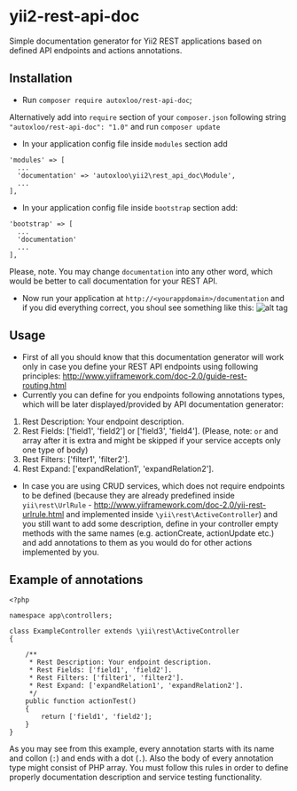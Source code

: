 # yii2-rest-api-doc
Simple documentation generator for Yii2 REST applications based on defined API endpoints and actions annotations.

## Installation
 - Run `composer require autoxloo/rest-api-doc`;

Alternatively add into `require` section of your `composer.json` following string `"autoxloo/rest-api-doc": "1.0"` and run `composer update`
 - In your application config file inside `modules` section add
```
'modules' => [
  ...
  'documentation' => 'autoxloo\yii2\rest_api_doc\Module',
  ...
],
```

 - In your application config file inside `bootstrap` section add:
```
'bootstrap' => [
  ...
  'documentation'
  ...
],
```
Please, note. You may change `documentation` into any other word, which would be better to call documentation for your REST API.

 - Now run your application at `http://<yourappdomain>/documentation` and if you did everything correct, you shoul see something like this: ![alt tag](http://i.imgur.com/uw91eR6.png)
 

## Usage
- First of all you should know that this documentation generator will work only in case you define your REST API endpoints using following principles: http://www.yiiframework.com/doc-2.0/guide-rest-routing.html
- Currently you can define for you endpoints following annotations types, which will be later displayed/provided by API documentation generator:

1. Rest Description: Your endpoint description.
2. Rest Fields: ['field1', 'field2'] or ['field3', 'field4']. (Please, note: `or` and array after it is extra and might be skipped if your service accepts only one type of body)
3. Rest Filters: ['filter1', 'filter2'].
4. Rest Expand: ['expandRelation1', 'expandRelation2'].

- In case you are using CRUD services, which does not require endpoints to be defined (because they are already predefined inside `yii\rest\UrlRule` - http://www.yiiframework.com/doc-2.0/yii-rest-urlrule.html and implemented inside `\yii\rest\ActiveController`) and you still want to add some description, define in your controller empty methods with the same names (e.g. actionCreate, actionUpdate etc.) and add annotations to them as you would do for other actions implemented by you.

## Example of annotations

```
<?php

namespace app\controllers;

class ExampleController extends \yii\rest\ActiveController
{

    /**
     * Rest Description: Your endpoint description.
     * Rest Fields: ['field1', 'field2'].
     * Rest Filters: ['filter1', 'filter2'].
     * Rest Expand: ['expandRelation1', 'expandRelation2'].
     */
    public function actionTest()
    {
        return ['field1', 'field2'];
    }
}

```

As you may see from this example, every annotation starts with its name and collon (`:`) and ends with a dot (`.`). Also the body of every annotation type might consist of PHP array. You must follow this rules in order to define properly documentation description and service testing functionality.

